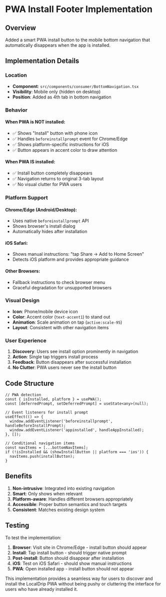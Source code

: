 # PWA Install Footer Implementation

## Overview
Added a smart PWA install button to the mobile bottom navigation that automatically disappears when the app is installed.

## Implementation Details

### Location
- **Component**: `src/components/consumer/BottomNavigation.tsx`
- **Visibility**: Mobile only (hidden on desktop)
- **Position**: Added as 4th tab in bottom navigation

### Behavior

#### When PWA is NOT installed:
- ✅ Shows "Install" button with phone icon
- ✅ Handles `beforeinstallprompt` event for Chrome/Edge
- ✅ Shows platform-specific instructions for iOS
- ✅ Button appears in accent color to draw attention

#### When PWA IS installed:
- ✅ Install button completely disappears
- ✅ Navigation returns to original 3-tab layout
- ✅ No visual clutter for PWA users

### Platform Support

#### Chrome/Edge (Android/Desktop):
- Uses native `beforeinstallprompt` API
- Shows browser's install dialog
- Automatically hides after installation

#### iOS Safari:
- Shows manual instructions: "tap Share → Add to Home Screen"
- Detects iOS platform and provides appropriate guidance

#### Other Browsers:
- Fallback instructions to check browser menu
- Graceful degradation for unsupported browsers

### Visual Design
- **Icon**: Phone/mobile device icon
- **Color**: Accent color (`text-accent1`) to stand out
- **Animation**: Scale animation on tap (`active:scale-95`)
- **Layout**: Consistent with other navigation items

### User Experience
1. **Discovery**: Users see install option prominently in navigation
2. **Action**: Single tap triggers install process
3. **Feedback**: Button disappears after successful installation
4. **No Clutter**: PWA users never see the install button

## Code Structure

```tsx
// PWA detection
const { isInstalled, platform } = usePWA();
const [deferredPrompt, setDeferredPrompt] = useState<any>(null);

// Event listeners for install prompt
useEffect(() => {
  window.addEventListener('beforeinstallprompt', handleBeforeInstallPrompt);
  window.addEventListener('appinstalled', handleAppInstalled);
}, []);

// Conditional navigation items
const navItems = [...bottomNavItems];
if (!isInstalled && (showInstallButton || platform === 'ios')) {
  navItems.push(installButton);
}
```

## Benefits

1. **Non-intrusive**: Integrated into existing navigation
2. **Smart**: Only shows when relevant
3. **Platform-aware**: Handles different browsers appropriately
4. **Accessible**: Proper button semantics and touch targets
5. **Consistent**: Matches existing design system

## Testing

To test the implementation:

1. **Browser**: Visit site in Chrome/Edge - install button should appear
2. **Install**: Tap install button - should trigger native prompt
3. **Post-install**: Button should disappear after installation
4. **iOS**: Test on iOS Safari - should show manual instructions
5. **PWA**: Open installed app - install button should not appear

This implementation provides a seamless way for users to discover and install the LocalDrip PWA without being pushy or cluttering the interface for users who have already installed it.
